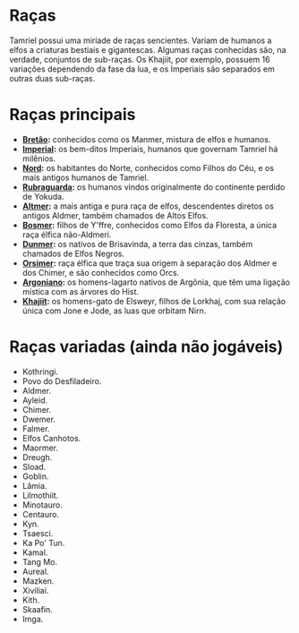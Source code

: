 <!-- TITLE: Raças -->
<!-- SUBTITLE: Raças jogáveis com o Amaranth -->

# Raças
Tamriel possui uma miríade de raças sencientes. Variam de humanos a elfos a criaturas bestiais e gigantescas. Algumas raças conhecidas são, na verdade, conjuntos de sub-raças. Os Khajiit, por exemplo, possuem 16 variações dependendo da fase da lua, e os Imperiais são separados em outras duas sub-raças. 

# Raças principais
- **[Bretão](/racas/bretao/):** conhecidos como os Manmer, mistura de elfos e humanos.
- **[Imperial](/racas/imperial/):** os bem-ditos Imperiais, humanos que governam Tamriel há milênios.
- **[Nord](/racas/nord/):** os habitantes do Norte, conhecidos como Filhos do Céu, e os mais antigos humanos de Tamriel.
- **[Rubraguarda](/racas/rubraguarda/):** os humanos vindos originalmente do continente perdido de Yokuda.
- **[Altmer](/racas/altmer/):** a mais antiga e pura raça de elfos, descendentes diretos os antigos Aldmer, também chamados de Altos Elfos.
- **[Bosmer](/racas/bosmer/):** filhos de Y'ffre, conhecidos como Elfos da Floresta, a única raça élfica não-Aldmeri.
- **[Dunmer](/racas/dunmer/):** os nativos de Brisavinda, a terra das cinzas, também chamados de Elfos Negros.
- **[Orsimer](/racas/orsimer/):** raça élfica que traça sua origem à separação dos Aldmer e dos Chimer, e são conhecidos como Orcs.
- **[Argoniano](/racas/argoniano/):** os homens-lagarto nativos de Argônia, que têm uma ligação mística com as árvores do Hist.
- **[Khajiit](/racas/khajiit/):** os homens-gato de Elsweyr, filhos de Lorkhaj, com sua relação única com Jone e Jode, as luas que orbitam Nirn.
# Raças variadas (ainda não jogáveis)
- Kothringi.
- Povo do Desfiladeiro.
- Aldmer.
- Ayleid.
- Chimer.
- Dwemer.
- Falmer.
- Elfos Canhotos.
- Maormer.
- Dreugh.
- Sload.
- Goblin.
- Lâmia.
- Lilmothiit.
- Minotauro.
- Centauro.
- Kyn.
- Tsaesci.
- Ka Po' Tun.
- Kamal.
- Tang Mo.
- Aureal.
- Mazken.
- Xiviliai.
- Kith.
- Skaafin.
- Imga.